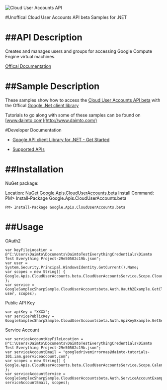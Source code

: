 ﻿![Cloud User Accounts API](https://www.google.com/images/icons/product/compute_engine-32.png)

#Unoffical Cloud User Accounts API beta Samples for .NET  

##API Description
=============

Creates and manages users and groups for accessing Google Compute Engine virtual machines.

[Offical Documentation](https://cloud.google.com/compute/docs/access/user-accounts/api/latest/)

##Sample Description
=============

These samples show how to access the [Cloud User Accounts API beta](https://cloud.google.com/compute/docs/access/user-accounts/api/latest/) with the Offical [Google .Net client library](https://github.com/google/google-api-dotnet-client)

Tutorials to go along with some of these samples can be found on [www.daimto.com](http://www.daimto.com/)

#Developer Documentation

* [Google API client Library for .NET - Get Started](https://developers.google.com/api-client-library/dotnet/get_started)

* [Supported APIs](https://developers.google.com/api-client-library/dotnet/apis/)

##Installation
=================================

NuGet package:

Location: [NuGet Google.Apis.CloudUserAccounts.beta](https://www.nuget.org/packages/Google.Apis.CloudUserAccounts.beta)
Install Command: PM>  Install-Package Google.Apis.CloudUserAccounts.beta

```
PM> Install-Package Google.Apis.CloudUserAccounts.beta
```

##Usage
=================================

OAuth2
```
var keyFileLocation = @"C:\Users\Daimto\Documents\DaimtoTestEverythingCredentials\Diamto Test Everything Project-29e50502c19b.json";
var user = System.Security.Principal.WindowsIdentity.GetCurrent().Name;
var scopes = new String[] { Google.Apis.CloudUserAccounts.beta.CloudUserAccountsService.Scope.CloudUserAccountsReadonly };
var service = GoogleSamplecSharpSample.CloudUserAccountsbeta.Auth.Oauth2Example.GetCloudUserAccountsService(keyFileLocation, user, scopes);
```
Public API Key
```
var apiKey = "XXXX";
var servicePublicKey = GoogleSamplecSharpSample.CloudUserAccountsbeta.Auth.ApiKeyExample.GetService(apiKey);
```
Service Account
```
var serviceAccountKeyFileLocation = @"C:\Users\Daimto\Documents\DaimtoTestEverythingCredentials\Diamto Test Everything Project-29e50502c19b.json";
var serviceAccountEmail = "googledrivemirrornas@daimto-tutorials-101.iam.gserviceaccount.com";
var scopes = new String[] { Google.Apis.CloudUserAccounts.beta.CloudUserAccountsService.Scope.Calendar };            
var serviceAccountService = GoogleSamplecSharpSample.CloudUserAccountsbeta.Auth.ServiceAccountExample.AuthenticateServiceAccount(serviceAccountKeyFileLocation, serviceAccountEmail, scopes);
```

